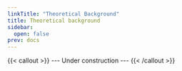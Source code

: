 ```yaml
---
linkTitle: "Theoretical Background"
title: Theoretical background
sidebar:
  open: false
prev: docs
---
```


{{< callout >}}
  --- Under construction ---
{{< /callout >}}

